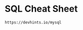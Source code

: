 # SQL Cheat Sheet

```bash https://gist.github.com/bradtraversy/c831baaad44343cc945e76c2e30927b3 <BR>
https://devhints.io/mysql
```
